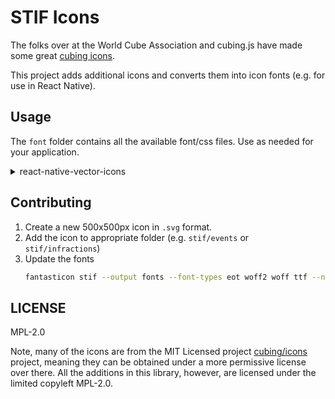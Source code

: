 <!--
 Copyright (c) 2022 Joseph Hale <me@jhale.dev>

 This Source Code Form is subject to the terms of the Mozilla Public
 License, v. 2.0. If a copy of the MPL was not distributed with this
 file, You can obtain one at http://mozilla.org/MPL/2.0/.
-->

# STIF Icons

The folks over at the World Cube Association and cubing.js have made
some great [cubing icons](https://github.com/cubing/icons).

This project adds additional icons and converts them into icon fonts
(e.g. for use in React Native).

## Usage

The `font` folder contains all the available font/css files. Use as
needed for your application.

<details>
  <summary>react-native-vector-icons</summary>

#### Android Setup

Installing the fonts on Android only requires copying the font file to
the app's assets directory (you may have to create the directory).

```bash
cp font/STIFIcon.ttf android/app/src/main/assets/fonts  
```

#### iOS Setup

Installing the fonts on iOS is a little more complicated:

1. Open XCode.
2. In the left pane, choose the project view (the small folder icon on
   the far left of row of icons)
3. Right click your app name and choose **New Group** to create a group
   named `Fonts`.
4. Right click the new `Fonts` folder and choose **Add Files to
   "YOUR_APP"**
   - Choose the font file from your file system.
   - Make sure **Copy items if needed** is enabled.
5. Open `Info.plist` and add the following content inside the top-level
   `<dict>` tag.
   ```
   <key>UIAppFonts</key>
   <array>
     <string>STIFIcon.ttf</string>
   </array>
   ```

Clean your build directory and re-build for the font to be included in
the app bundle.

#### JavaScript Setup

Then, to use the icons in your React Native project, convert the `.ttf`
file into a usable icon set.

```javascript
import { createIconSet } from 'react-native-vector-icons';
import glyphs from '../../lib/stif/icons/font/STIFIcon.json';

const STIFIcon = createIconSet(glyphs, 'STIFIcon', 'STIFIcon.ttf');

export { STIFIcon };
```

Now you can use `STIFIcon` anywhere in your code just as if it were any
other icon set bundled with `react-native-vector-icons`.


</details>

## Contributing

1. Create a new 500x500px icon in `.svg` format.
2. Add the icon to appropriate folder (e.g. `stif/events` or `stif/infractions`)
3. Update the fonts
   ```bash
   fantasticon stif --output fonts --font-types eot woff2 woff ttf --name STIFIcon
   ```

## LICENSE

MPL-2.0

Note, many of the icons are from the MIT Licensed project
[cubing/icons](https://github.com/cubing/icons) project, meaning they
can be obtained under a more permissive license over there. All the
additions in this library, however, are licensed under the limited
copyleft MPL-2.0.